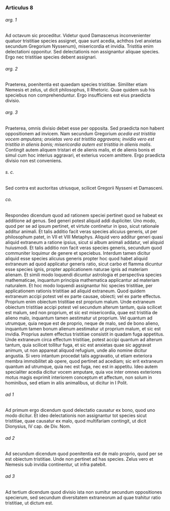 ### Articulus 8

###### arg. 1
Ad octavum sic proceditur. Videtur quod Damascenus inconvenienter quatuor tristitiae species assignet, quae sunt acedia, achthos (vel anxietas secundum Gregorium Nyssenum), misericordia et invidia. Tristitia enim delectationi opponitur. Sed delectationis non assignantur aliquae species. Ergo nec tristitiae species debent assignari.

###### arg. 2
Praeterea, poenitentia est quaedam species tristitiae. Similiter etiam Nemesis et zelus, ut dicit philosophus, II Rhetoric. Quae quidem sub his speciebus non comprehenduntur. Ergo insufficiens est eius praedicta divisio.

###### arg. 3
Praeterea, omnis divisio debet esse per opposita. Sed praedicta non habent oppositionem ad invicem. Nam secundum Gregorium *acedia est tristitia vocem amputans; anxietas vero est tristitia aggravans; invidia vero est tristitia in alienis bonis; misericordia autem est tristitia in alienis malis*. Contingit autem aliquem tristari et de alienis malis, et de alienis bonis et simul cum hoc interius aggravari, et exterius vocem amittere. Ergo praedicta divisio non est conveniens.

###### s. c.
Sed contra est auctoritas utriusque, scilicet Gregorii Nysseni et Damasceni.

###### co.
Respondeo dicendum quod ad rationem speciei pertinet quod se habeat ex additione ad genus. Sed generi potest aliquid addi dupliciter. Uno modo, quod per se ad ipsum pertinet, et virtute continetur in ipso, sicut rationale additur animali. Et talis additio facit veras species alicuius generis, ut per philosophum patet, in VII et VIII Metaphys. Aliquid vero additur generi quasi aliquid extraneum a ratione ipsius, sicut si album animali addatur, vel aliquid huiusmodi. Et talis additio non facit veras species generis, secundum quod communiter loquimur de genere et speciebus. Interdum tamen dicitur aliquid esse species alicuius generis propter hoc quod habet aliquid extraneum ad quod applicatur generis ratio, sicut carbo et flamma dicuntur esse species ignis, propter applicationem naturae ignis ad materiam alienam. Et simili modo loquendi dicuntur astrologia et perspectiva species mathematicae, inquantum principia mathematica applicantur ad materiam naturalem. Et hoc modo loquendi assignantur hic species tristitiae, per applicationem rationis tristitiae ad aliquid extraneum. Quod quidem extraneum accipi potest vel ex parte causae, obiecti; vel ex parte effectus. Proprium enim obiectum tristitiae est proprium malum. Unde extraneum obiectum tristitiae accipi potest vel secundum alterum tantum, quia scilicet est malum, sed non proprium, et sic est misericordia, quae est tristitia de alieno malo, inquantum tamen aestimatur ut proprium. Vel quantum ad utrumque, quia neque est de proprio, neque de malo, sed de bono alieno, inquantum tamen bonum alienum aestimatur ut proprium malum, et sic est invidia. Proprius autem effectus tristitiae consistit in quadam fuga appetitus. Unde extraneum circa effectum tristitiae, potest accipi quantum ad alterum tantum, quia scilicet tollitur fuga, et sic est anxietas quae sic aggravat animum, ut non appareat aliquod refugium, unde alio nomine dicitur angustia. Si vero intantum procedat talis aggravatio, ut etiam exteriora membra immobilitet ab opere, quod pertinet ad acediam; sic erit extraneum quantum ad utrumque, quia nec est fuga, nec est in appetitu. Ideo autem specialiter acedia dicitur vocem amputare, quia vox inter omnes exteriores motus magis exprimit interiorem conceptum et affectum, non solum in hominibus, sed etiam in aliis animalibus, ut dicitur in I Polit.

###### ad 1
Ad primum ergo dicendum quod delectatio causatur ex bono, quod uno modo dicitur. Et ideo delectationis non assignantur tot species sicut tristitiae, quae causatur ex malo, quod multifariam contingit, ut dicit Dionysius, IV cap. de Div. Nom.

###### ad 2
Ad secundum dicendum quod poenitentia est de malo proprio, quod per se est obiectum tristitiae. Unde non pertinet ad has species. Zelus vero et Nemesis sub invidia continentur, ut infra patebit.

###### ad 3
Ad tertium dicendum quod divisio ista non sumitur secundum oppositiones specierum, sed secundum diversitatem extraneorum ad quae trahitur ratio tristitiae, ut dictum est.

